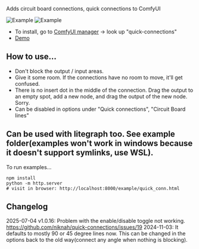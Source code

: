
Adds circuit board connections, quick connections to ComfyUI

![Example](imgs/CircuitBoardExample.webp)
![Example](imgs/CreateSimple.gif)


* To install, go to [ComfyUI manager](https://github.com/ltdrdata/ComfyUI-Manager) -> look up "quick-connections"
* [Demo](https://niknah.github.io/quick-connections/quick_conn.html?nodebug=1)

## How to use...


* Don't block the output / input areas.
* Give it some room.  If the connections have no room to move, it'll get confused.
* There is no insert dot in the middle of the connection.  Drag the output to an empty spot, add a new node, and drag the output of the new node.  Sorry.
* Can be disabled in options under "Quick connections", "Circuit Board lines"


## Can be used with litegraph too.  See example folder(examples won't work in windows because it doesn't support symlinks, use WSL).
To run examples...
```
npm install
python -m http.server
# visit in browser: http://localhost:8000/example/quick_conn.html
```


## Changelog

2025-07-04 v1.0.16: Problem with the enable/disable toggle not working.  https://github.com/niknah/quick-connections/issues/19
2024-11-03: It defaults to mostly 90 or 45 degree lines now.  This can be changed in the options back to the old way(connect any angle when nothing is blocking).
